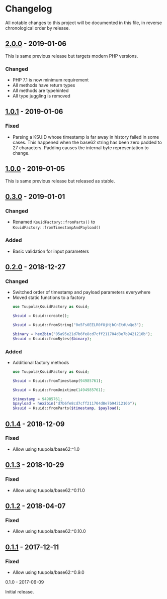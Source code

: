 # Changelog

All notable changes to this project will be documented in this file, in reverse chronological order by release.

## [2.0.0](https://github.com/tuupola/ksuid/compare/1.0.1...2.0.0) - 2019-01-06

This is same previous release but targets modern PHP versions.

### Changed
- PHP 7.1 is now minimum requirement
- All methods have return types
- All methods are typehinted
- All type juggling is removed

## [1.0.1](https://github.com/tuupola/ksuid/compare/1.0.0...1.0.1) - 2019-01-06
### Fixed
- Parsing a KSUID whose timestamp is far away in history failed in some cases. This happened when the base62 string has been zero padded to 27 characters. Padding causes the internal byte representation to change.

## [1.0.0](https://github.com/tuupola/ksuid/compare/0.3.0...1.0.0) - 2019-01-05

This is same previous release but released as stable.

## [0.3.0](https://github.com/tuupola/ksuid/compare/0.2.0...0.3.0) - 2019-01-01
### Changed
- Renamed `KsuidFactory::fromParts()` to `KsuidFactory::fromTimestampAndPayload()`

### Added
- Basic validation for input parameters

## [0.2.0](https://github.com/tuupola/ksuid/compare/0.1.4...0.2.0) - 2018-12-27
### Changed
- Switched order of timestamp and payload parameters everywhere
- Moved static functions to a factory
  ```php
  use Tuupola\KsuidFactory as Ksuid;

  $ksuid = Ksuid::create();

  $ksuid = Ksuid::fromString("0o5Fs0EELR0fUjHjbCnEtdUwQe3");

  $binary = hex2bin("05a95e21d7b6fe8cd7cff211704d8e7b9421210b");
  $ksuid = Ksuid::fromBytes($binary);
  ```

### Added
- Additional factory methods
  ```php
  use Tuupola\KsuidFactory as Ksuid;

  $ksuid = Ksuid::fromTimestamp(94985761);

  $ksuid = Ksuid::fromUnixtime(1494985761);

  $timestamp = 94985761;
  $payload = hex2bin("d7b6fe8cd7cff211704d8e7b9421210b");
  $ksuid = Ksuid::fromParts($timestamp, $payload);
  ```

## [0.1.4](https://github.com/tuupola/ksuid/compare/0.1.3...0.1.4) - 2018-12-09
### Fixed
- Allow using tuupola/base62:^1.0

## [0.1.3](https://github.com/tuupola/ksuid/compare/0.1.2...0.1.3) - 2018-10-29
### Fixed
- Allow using tuupola/base62:^0.11.0

## [0.1.2](https://github.com/tuupola/ksuid/compare/0.1.1...0.1.2) - 2018-04-07
### Fixed
- Allow using tuupola/base62:^0.10.0

## [0.1.1](https://github.com/tuupola/ksuid/compare/0.1.0...0.1.1) - 2017-12-11
### Fixed
- Allow using tuupola/base62:^0.9.0

0.1.0 - 2017-06-09

Initial release.